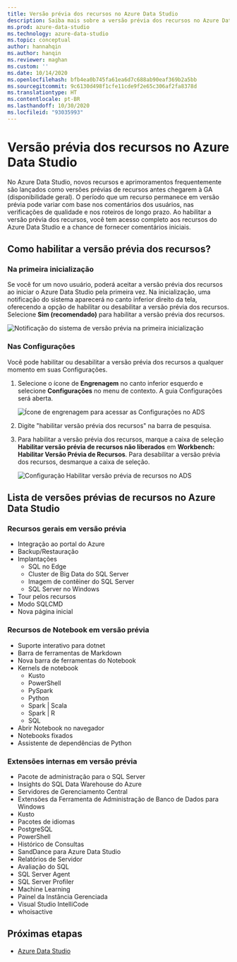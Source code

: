 ```yaml
---
title: Versão prévia dos recursos no Azure Data Studio
description: Saiba mais sobre a versão prévia dos recursos no Azure Data Studio e como habilitá-los e usá-los.
ms.prod: azure-data-studio
ms.technology: azure-data-studio
ms.topic: conceptual
author: hannahqin
ms.author: hanqin
ms.reviewer: maghan
ms.custom: ''
ms.date: 10/14/2020
ms.openlocfilehash: bfb4ea0b745fa61ea6d7c688ab90eaf369b2a5bb
ms.sourcegitcommit: 9c6130d498f1cfe11cde9f2e65c306af2fa8378d
ms.translationtype: HT
ms.contentlocale: pt-BR
ms.lasthandoff: 10/30/2020
ms.locfileid: "93035993"
---
```

# <a name="preview-features-in-azure-data-studio"></a>Versão prévia dos recursos no Azure Data Studio

No Azure Data Studio, novos recursos e aprimoramentos frequentemente são lançados como versões prévias de recursos antes chegarem à GA (disponibilidade geral). O período que um recurso permanece em versão prévia pode variar com base nos comentários dos usuários, nas verificações de qualidade e nos roteiros de longo prazo. Ao habilitar a versão prévia dos recursos, você tem acesso completo aos recursos do Azure Data Studio e a chance de fornecer comentários iniciais.

## <a name="how-do-i-enable-preview-features"></a>Como habilitar a versão prévia dos recursos?

### <a name="on-first-launch"></a>Na primeira inicialização

Se você for um novo usuário, poderá aceitar a versão prévia dos recursos ao iniciar o Azure Data Studio pela primeira vez. Na inicialização, uma notificação do sistema aparecerá no canto inferior direito da tela, oferecendo a opção de habilitar ou desabilitar a versão prévia dos recursos. Selecione **Sim (recomendado)** para habilitar a versão prévia dos recursos.

![Notificação do sistema de versão prévia na primeira inicialização](./media/getting-started/preview-toast-notification.png)

### <a name="in-settings"></a>Nas Configurações

Você pode habilitar ou desabilitar a versão prévia dos recursos a qualquer momento em suas Configurações.

1. Selecione o ícone de **Engrenagem** no canto inferior esquerdo e selecione **Configurações** no menu de contexto. A guia Configurações será aberta.

   ![Ícone de engrenagem para acessar as Configurações no ADS](./media/settings/open-settings-menu.png)

2. Digite "habilitar versão prévia dos recursos" na barra de pesquisa.

3. Para habilitar a versão prévia dos recursos, marque a caixa de seleção **Habilitar versão prévia de recursos não liberados** em **Workbench: Habilitar Versão Prévia de Recursos**. Para desabilitar a versão prévia dos recursos, desmarque a caixa de seleção.

   ![Configuração Habilitar versão prévia de recursos no ADS](./media/settings/preview-features-settings.png)

## <a name="list-of-preview-features-in-azure-data-studio"></a>Lista de versões prévias de recursos no Azure Data Studio

### <a name="general-features-in-preview"></a>Recursos gerais em versão prévia

* Integração ao portal do Azure
* Backup/Restauração
* Implantações
    * SQL no Edge
    * Cluster de Big Data do SQL Server
    * Imagem de contêiner do SQL Server
    * SQL Server no Windows
* Tour pelos recursos
*  Modo SQLCMD
* Nova página inicial

### <a name="notebook-features-in-preview"></a>Recursos de Notebook em versão prévia

* Suporte interativo para dotnet
* Barra de ferramentas de Markdown
*  Nova barra de ferramentas do Notebook
* Kernels de notebook
    * Kusto
    * PowerShell
    * PySpark
    * Python
    * Spark | Scala
    * Spark | R
    * SQL
* Abrir Notebook no navegador
* Notebooks fixados
* Assistente de dependências de Python

### <a name="first-party-extensions-in-preview"></a>Extensões internas em versão prévia

* Pacote de administração para o SQL Server
* Insights do SQL Data Warehouse do Azure
* Servidores de Gerenciamento Central
* Extensões da Ferramenta de Administração de Banco de Dados para Windows
* Kusto
* Pacotes de idiomas
* PostgreSQL
* PowerShell
* Histórico de Consultas
* SandDance para Azure Data Studio
* Relatórios de Servidor
* Avaliação do SQL
* SQL Server Agent
* SQL Server Profiler
* Machine Learning
* Painel da Instância Gerenciada
* Visual Studio IntelliCode
* whoisactive

## <a name="next-steps"></a>Próximas etapas

* [Azure Data Studio](what-is-azure-data-studio.md)
